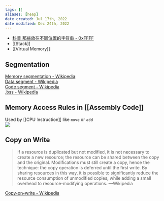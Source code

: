 ```yaml
---
tags: [] 
aliases: [heap]
date created: Jul 17th, 2022
date modified: Dec 24th, 2022
---
```

- [科普 那些放在不同位置的字符串 - 0xFFFF](https://0xffff.one/d/399-ke-pu-nei-xie-fang-zai-bu-tong-wei-zhi-de-zi-fu-chuan)  
- [[Stack]]
- [[Virtual Memory]]

## Segmentation
[Memory segmentation - Wikipedia](https://en.wikipedia.org/wiki/Memory_segmentation)  
[Data segment - Wikipedia](https://en.wikipedia.org/wiki/Data_segment)  
[Code segment - Wikipedia](https://en.wikipedia.org/wiki/Code_segment)  
[.bss - Wikipedia](https://en.wikipedia.org/wiki/.bss)

## Memory Access Rules in [[Assembly Code]]
Used by [[CPU Instruction]] like `move` or `add`  
![](https://img.ynchen.me/2022/07/98f1002e2a47f479253df114d3870376.png)

## Copy on Write
>  If a resource is duplicated but not modified, it is not necessary to create a new resource; the resource can be shared between the copy and the original. Modifications must still create a copy, hence the technique: the copy operation is deferred until the first write. By sharing resources in this way, it is possible to significantly reduce the resource consumption of unmodified copies, while adding a small overhead to resource-modifying operations. —Wikipedia

[Copy-on-write - Wikipedia](https://en.wikipedia.org/wiki/Copy-on-write)